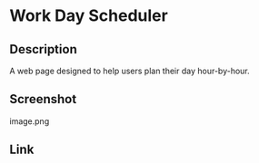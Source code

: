 # Work Day Scheduler

## Description
A web page designed to help users plan their day hour-by-hour. 

## Screenshot
image.png

## Link
